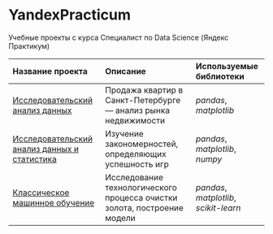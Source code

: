 # YandexPracticum
Учебные проекты с курса Специалист по Data Science (Яндекс Практикум)

| Название проекта | Описание | Используемые библиотеки | 
| :---------------------- | :---------------------- | :---------------------- |
| [Исследовательский анализ данных](EDA) | Продажа квартир в Санкт-Петербурге — анализ рынка недвижимости | *pandas*, *matplotlib* |
| [Исследовательский анализ данных и статистика](<https://github.com/milya24/YandexPracticum/blob/main/EDA and stats/EDA_sbornyi>) | Изучение закономерностей, определяющих успешность игр | *pandas*, *matplotlib*, *numpy* |
| [Классическое машинное обучение](<https://github.com/milya24/YandexPracticum/blob/main/Classic ML/ML_sbornyi>) | Исследование технологического процесса очистки золота, построение модели | *pandas*, *matplotlib*, *scikit-learn* |
